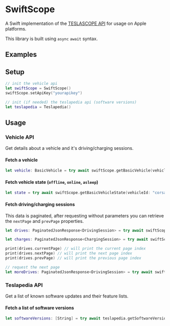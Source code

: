 # SwiftScope

A Swift implementation of the [TESLASCOPE API](https://teslascope.com/developers/documentation) for usage on Apple platforms.

This library is built using `async` `await` syntax.

## Examples

## Setup
```swift
// init the vehicle api
let swiftScope = SwiftScope()
swiftScope.setApiKey("yourapikey")

// init (if needed) the teslapedia api (software versions)
let teslapedia = Teslapedia() 
```

## Usage
### Vehicle API
Get details about a vehicle and it's driving/charging sessions.

#### Fetch a vehicle
```swift
let vehicle: BasicVehicle = try await swiftScope.getBasicVehicle(vehicleId: "corsair")
```

#### Fetch vehicle state (`offline`, `online`, `asleep`)
```swift
let state = try await swiftScope.getBasicVehicleState(vehicleId: "corsair")
```

#### Fetch driving/charging sessions
This data is paginated, after requesting without parameters you can retrieve the `nextPage` and `prevPage` properties.
```swift
let drives: PaginatedJsonResponse<DrivingSession> = try await swiftScope.getDrivingSessions(vehicleId: "corsair")

let charges: PaginatedJsonResponse<ChargingSession> = try await swiftScope.getChargingSessions(vehicleId: "corsair")

print(drives.currentPage) // will print the current page index
print(drives.nextPage) // will print the next page index
print(drives.prevPage) // will print the previous page index

// request the next page
let moreDrives: PaginatedJsonResponse<DrivingSession> = try await swiftScope.getDrivingSessions(vehicleId: "corsair", page: drives.nextPage)
```

### Teslapedia API
Get a list of known software updates and their feature lists.

#### Fetch a list of software versions
```swift
let softwareVersions: [String] = try await teslapedia.getSoftwareVersions()
```

